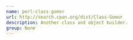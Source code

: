 ```yaml
---
name: perl-class-gomor
url: http://search.cpan.org/dist/Class-Gomor
description: Another class and object builder.
group: None
---
```

